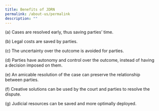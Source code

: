 ```yaml
---
title: Benefits of JDRN
permalink: /about-us/permalink
description: ""
---
```

(a) Cases are resolved early, thus saving parties’ time.

(b) Legal costs are saved by parties.

(c) The uncertainty over the outcome is avoided for parties.

(d) Parties have autonomy and control over the outcome, instead of having a decision imposed on them.

(e) An amicable resolution of the case can preserve the relationship between parties.

(f) Creative solutions can be used by the court and parties to resolve the dispute.

(g) Judicial resources can be saved and more optimally deployed.